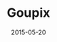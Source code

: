 ---
layout: post
title: "Goupix"
date: 2015-05-20
categories: [Horde]
image: http://www.pokepedia.fr/images/f/f6/Goupix-RFVF.png
caught: Goupix
location: Mont Mémoria
level: 15
version: OR
---